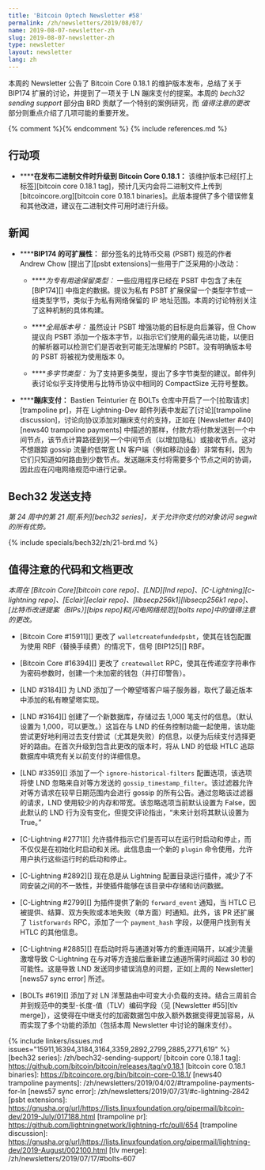 ```yaml
---
title: 'Bitcoin Optech Newsletter #58'
permalink: /zh/newsletters/2019/08/07/
name: 2019-08-07-newsletter-zh
slug: 2019-08-07-newsletter-zh
type: newsletter
layout: newsletter
lang: zh
---
```

本周的 Newsletter 公告了 Bitcoin Core 0.18.1 的维护版本发布，总结了关于 BIP174 扩展的讨论，并提到了一项关于 LN 蹦床支付的提案。本周的 *bech32 sending support* 部分由 BRD 贡献了一个特别的案例研究，而 *值得注意的更改* 部分则重点介绍了几项可能的重要开发。

{% comment %}<!-- include references.md below the fold but above any Jekyll/Liquid variables-->{% endcomment %}
{% include references.md %}

## 行动项

- **<!--upgrade-to-bitcoin-core-0-18-1-when-binaries-are-released-->****在发布二进制文件时升级到 Bitcoin Core 0.18.1：** 该维护版本已经[打上标签][bitcoin core 0.18.1 tag]，预计几天内会将二进制文件上传到 [bitcoincore.org][bitcoin core 0.18.1 binaries]。此版本提供了多个错误修复和其他改进，建议在二进制文件可用时进行升级。

## 新闻

- **<!--bip174-extensibility-->****BIP174 的可扩展性：** 部分签名的比特币交易 (PSBT) 规范的作者 Andrew Chow [提出了][psbt extensions]一些用于广泛采用的小改动：

  - **<!--reserved-types-for-proprietary-use-->***为专有用途保留类型：* 一些应用程序已经在 PSBT 中包含了未在 [BIP174][] 中指定的数据。提议为私有 PSBT 扩展保留一个类型字节或一组类型字节，类似于为私有网络保留的 IP 地址范围。本周的讨论特别关注了这种机制的具体构建。

  - **<!--global-version-number-->***全局版本号：* 虽然设计 PSBT 增强功能的目标是向后兼容，但 Chow 提议向 PSBT 添加一个版本字节，以指示它们使用的最先进功能，以便旧的解析器可以检测它们是否收到可能无法理解的 PSBT。没有明确版本号的 PSBT 将被视为使用版本 0。

  - **<!--multi-byte-types-->***多字节类型：* 为了支持更多类型，提出了多字节类型的建议。邮件列表讨论似乎支持使用与比特币协议中相同的 CompactSize 无符号整数。

- **<!--trampoline-payments-->****蹦床支付：** Bastien Teinturier 在 BOLTs 仓库中开启了一个[拉取请求][trampoline pr]，并在 Lightning-Dev 邮件列表中发起了[讨论][trampoline discussion]，讨论向协议添加对蹦床支付的支持，正如在 [Newsletter #40][news40 trampoline payments] 中描述的那样，付款方将付款发送到一个中间节点，该节点计算路径到另一个中间节点（以增加隐私）或接收节点。这对不想跟踪 gossip 流量的低带宽 LN 客户端（例如移动设备）非常有利，因为它们只知道如何路由到少数节点。发送蹦床支付将需要多个节点之间的协调，因此应在闪电网络规范中进行记录。

## Bech32 发送支持

*第 24 周中的第 21 周[系列][bech32 series]，关于允许你支付的对象访问 segwit 的所有优势。*

{% include specials/bech32/zh/21-brd.md %}

## 值得注意的代码和文档更改

*本周在 [Bitcoin Core][bitcoin core repo]、[LND][lnd repo]、[C-Lightning][c-lightning repo]、[Eclair][eclair repo]、[libsecp256k1][libsecp256k1 repo]、[比特币改进提案（BIPs）][bips repo]和[闪电网络规范][bolts repo]中的值得注意的更改。*

- [Bitcoin Core #15911][] 更改了 `walletcreatefundedpsbt`，使其在钱包配置为使用 RBF（替换手续费）的情况下，信号 [BIP125][] RBF。

- [Bitcoin Core #16394][] 更改了 `createwallet` RPC，使其在传递空字符串作为密码参数时，创建一个未加密的钱包（并打印警告）。

- [LND #3184][] 为 LND 添加了一个瞭望塔客户端子服务器，取代了最近版本中添加的私有瞭望塔实现。

- [LND #3164][] 创建了一个新数据库，存储过去 1,000 笔支付的信息。（默认设置为 1,000，可以更改。）这旨在与 LND 的任务控制功能一起使用，该功能尝试更好地利用过去支付尝试（尤其是失败）的信息，以便为后续支付选择更好的路由。在首次升级到包含此更改的版本时，将从 LND 的低级 HTLC 追踪数据库中填充有关以前支付的详细信息。

- [LND #3359][] 添加了一个 `ignore-historical-filters` 配置选项，该选项将使 LND 忽略来自对等方发送的 `gossip_timestamp_filter`。该过滤器允许对等方请求在较早日期范围内会进行 gossip 的所有公告。通过忽略该过滤器的请求，LND 使用较少的内存和带宽。该忽略选项当前默认设置为 False，因此默认的 LND 行为没有变化，但提交评论指出，“未来计划将其默认设置为 True。”

- [C-Lightning #2771][] 允许插件指示它们是否可以在运行时启动和停止，而不仅仅是在初始化时启动和关闭。此信息由一个新的 `plugin` 命令使用，允许用户执行这些运行时的启动和停止。

- [C-Lightning #2892][] 现在总是从 Lightning 配置目录运行插件，减少了不同安装之间的不一致性，并使插件能够在该目录中存储和访问数据。

- [C-Lightning #2799][] 为插件提供了新的 `forward_event` 通知，当 HTLC 已被提供、结算、双方失败或本地失败（单方面）时通知。此外，该 PR 还扩展了 `listforwards` RPC，添加了一个 `payment_hash` 字段，以便用户找到有关 HTLC 的其他信息。

- [C-Lightning #2885][] 在启动时将与通道对等方的重连间隔开，以减少流量激增导致 C-Lightning 在与对等方连接后重新建立通道所需时间超过 30 秒的可能性。这是导致 LND 发送同步错误消息的问题，正如[上周的 Newsletter][news57 sync error] 所述。

- [BOLTs #619][] 添加了对 LN 洋葱路由中可变大小负载的支持。结合三周前合并到规范中的类型-长度-值（TLV）编码字段（见 [Newsletter #55][tlv merge]），这使得在中继支付的加密数据包中放入额外数据变得更加容易，从而实现了多个功能的添加（包括本周 Newsletter 中讨论的蹦床支付）。

{% include linkers/issues.md issues="15911,16394,3184,3164,3359,2892,2799,2885,2771,619" %}
[bech32 series]: /zh/bech32-sending-support/
[bitcoin core 0.18.1 tag]: https://github.com/bitcoin/bitcoin/releases/tag/v0.18.1
[bitcoin core 0.18.1 binaries]: https://bitcoincore.org/bin/bitcoin-core-0.18.1/
[news40 trampoline payments]: /zh/newsletters/2019/04/02/#trampoline-payments-for-ln
[news57 sync error]: /zh/newsletters/2019/07/31/#c-lightning-2842
[psbt extensions]: https://gnusha.org/url/https://lists.linuxfoundation.org/pipermail/bitcoin-dev/2019-July/017188.html
[trampoline pr]: https://github.com/lightningnetwork/lightning-rfc/pull/654
[trampoline discussion]: https://gnusha.org/url/https://lists.linuxfoundation.org/pipermail/lightning-dev/2019-August/002100.html
[tlv merge]: /zh/newsletters/2019/07/17/#bolts-607
